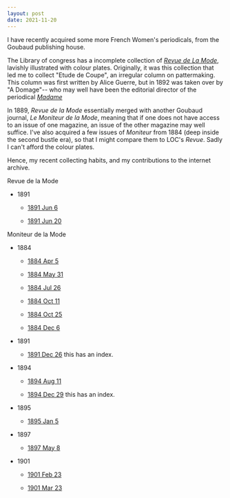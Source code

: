 ```yaml
---
layout: post
date: 2021-11-20
---
```


I have recently acquired some more French Women's periodicals, from the Goubaud publishing house.

The Library of congress has a incomplete collection of [*Revue de La Mode*](https://lccn.loc.gov/ca15000289), lavishly illustrated with colour plates. Originally, it was this collection that led me to collect "Etude de Coupe", an irregular column on pattermaking. This column was first written by Alice Guerre, but in 1892  was taken over by "A Domage"-- who may well have been the editorial director of the periodical [*Madame*](https://catalogue.bnf.fr/ark:/12148/cb43625346p) 

In 1889, *Revue de la Mode* essentially merged with another Goubaud journal, *Le Moniteur de la Mode*, meaning that if one does not have access to an issue of one magazine, an issue of the other magazine may well suffice. I've also acquired a few issues of *Moniteur* from 1884 (deep inside the second bustle era), so that I might compare them to LOC's *Revue*. Sadly I can't afford the colour plates.

Hence, my recent collecting habits, and my contributions to the internet archive. 

Revue de la Mode

- 1891

    - [1891 Jun 6](https://archive.org/details/revuedelamode20-23)

    - [1891 Jun 20](https://archive.org/details/revue-de-la-mode-20-25/)

Moniteur de la Mode

- 1884

    - [1884 Apr 5](https://archive.org/details/moniteur42-14)

    - [1884 May 31](https://archive.org/details/moniteur42-22)

    - [1884 Jul 26](https://archive.org/details/moniteur42-30)

    - [1884 Oct 11](https://archive.org/details/moniteur42-41)

    - [1884 Oct 25](https://archive.org/details/moniteur42-43)

    - [1884 Dec 6](https://archive.org/details/moniteur49-1884)

- 1891

    - [1891 Dec 26](https://archive.org/details/moniteur52-1891) this has an index.

- 1894

    - [1894 Aug 11](https://archive.org/details/moniteur32-1894)

    - [1894 Dec 29](https://archive.org/details/moniteur52-1894_202012) this has an index.

- 1895

    - [1895 Jan 5](https://archive.org/details/moniteur1-1895)

- 1897

    - [1897 May 8](https://archive.org/details/moniteur19-1897)

- 1901
    - [1901 Feb 23](https://archive.org/details/moniteur59-8)

    - [1901 Mar 23](https://archive.org/details/moniteur59-12)

